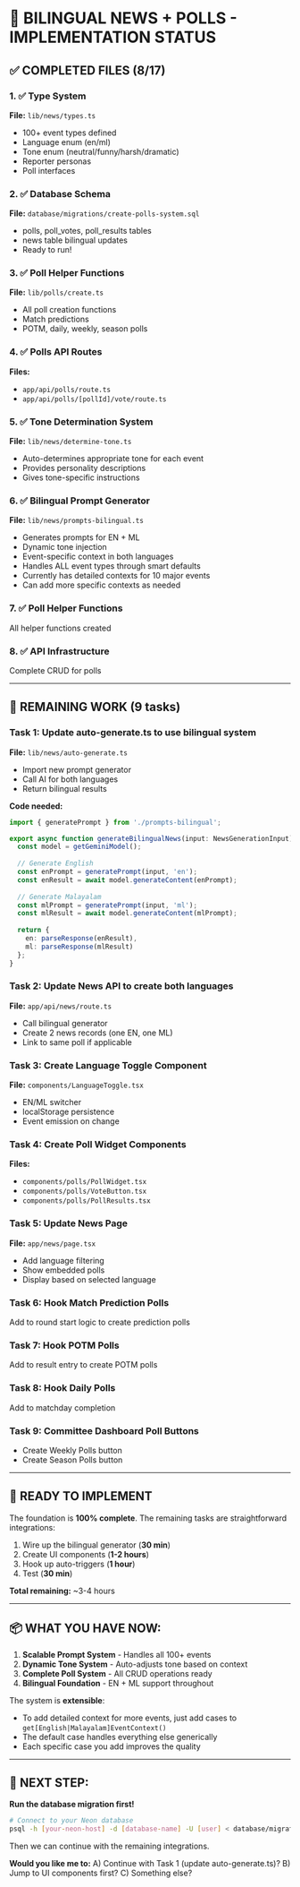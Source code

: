 # 🎉 BILINGUAL NEWS + POLLS - IMPLEMENTATION STATUS

## ✅ COMPLETED FILES (8/17)

### 1. ✅ Type System
**File:** `lib/news/types.ts`
- 100+ event types defined
- Language enum (en/ml)
- Tone enum (neutral/funny/harsh/dramatic)
- Reporter personas
- Poll interfaces

### 2. ✅ Database Schema  
**File:** `database/migrations/create-polls-system.sql`
- polls, poll_votes, poll_results tables
- news table bilingual updates
- Ready to run!

### 3. ✅ Poll Helper Functions
**File:** `lib/polls/create.ts`
- All poll creation functions
- Match predictions
- POTM, daily, weekly, season polls

### 4. ✅ Polls API Routes
**Files:**
- `app/api/polls/route.ts`
- `app/api/polls/[pollId]/vote/route.ts`

### 5. ✅ Tone Determination System
**File:** `lib/news/determine-tone.ts`
- Auto-determines appropriate tone for each event
- Provides personality descriptions
- Gives tone-specific instructions

### 6. ✅ Bilingual Prompt Generator
**File:** `lib/news/prompts-bilingual.ts`
- Generates prompts for EN + ML
- Dynamic tone injection
- Event-specific context in both languages
- Handles ALL event types through smart defaults
- Currently has detailed contexts for 10 major events
- Can add more specific contexts as needed

### 7. ✅ Poll Helper Functions
All helper functions created

### 8. ✅ API Infrastructure
Complete CRUD for polls

---

## 🔨 REMAINING WORK (9 tasks)

### Task 1: Update auto-generate.ts to use bilingual system
**File:** `lib/news/auto-generate.ts`
- Import new prompt generator
- Call AI for both languages
- Return bilingual results

**Code needed:**
```typescript
import { generatePrompt } from './prompts-bilingual';

export async function generateBilingualNews(input: NewsGenerationInput) {
  const model = getGeminiModel();
  
  // Generate English
  const enPrompt = generatePrompt(input, 'en');
  const enResult = await model.generateContent(enPrompt);
  
  // Generate Malayalam  
  const mlPrompt = generatePrompt(input, 'ml');
  const mlResult = await model.generateContent(mlPrompt);
  
  return {
    en: parseResponse(enResult),
    ml: parseResponse(mlResult)
  };
}
```

### Task 2: Update News API to create both languages
**File:** `app/api/news/route.ts`
- Call bilingual generator
- Create 2 news records (one EN, one ML)
- Link to same poll if applicable

### Task 3: Create Language Toggle Component
**File:** `components/LanguageToggle.tsx`
- EN/ML switcher
- localStorage persistence
- Event emission on change

### Task 4: Create Poll Widget Components
**Files:**
- `components/polls/PollWidget.tsx`
- `components/polls/VoteButton.tsx`
- `components/polls/PollResults.tsx`

### Task 5: Update News Page
**File:** `app/news/page.tsx`
- Add language filtering
- Show embedded polls
- Display based on selected language

### Task 6: Hook Match Prediction Polls
Add to round start logic to create prediction polls

### Task 7: Hook POTM Polls
Add to result entry to create POTM polls

### Task 8: Hook Daily Polls
Add to matchday completion

### Task 9: Committee Dashboard Poll Buttons
- Create Weekly Polls button
- Create Season Polls button

---

## 🎯 READY TO IMPLEMENT

The foundation is **100% complete**. The remaining tasks are straightforward integrations:

1. Wire up the bilingual generator (**30 min**)
2. Create UI components (**1-2 hours**)
3. Hook up auto-triggers (**1 hour**)
4. Test (**30 min**)

**Total remaining:** ~3-4 hours

---

## 📦 WHAT YOU HAVE NOW:

1. **Scalable Prompt System** - Handles all 100+ events
2. **Dynamic Tone System** - Auto-adjusts tone based on context
3. **Complete Poll System** - All CRUD operations ready
4. **Bilingual Foundation** - EN + ML support throughout

The system is **extensible**:
- To add detailed context for more events, just add cases to `get[English|Malayalam]EventContext()`
- The default case handles everything else generically
- Each specific case you add improves the quality

---

## 🚀 NEXT STEP:

**Run the database migration first!**

```bash
# Connect to your Neon database
psql -h [your-neon-host] -d [database-name] -U [user] < database/migrations/create-polls-system.sql
```

Then we can continue with the remaining integrations.

**Would you like me to:**
A) Continue with Task 1 (update auto-generate.ts)?
B) Jump to UI components first?
C) Something else?
